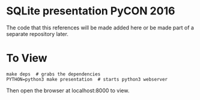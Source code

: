 # SQLite presentation PyCON  2016


The code that this references will be made added here or be made part of a separate repository later.

# To View

```
make deps  # grabs the dependencies
PYTHON=python3 make presentation  # starts python3 webserver
```
Then open the browser at localhost:8000 to view.
